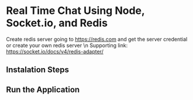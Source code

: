 # Real Time Chat Using Node, Socket.io, and Redis
Create redis server going to https://redis.com and get the server credential or create your own redis server
\n Supporting link: https://socket.io/docs/v4/redis-adapter/
## Instalation Steps

## Run the Application
